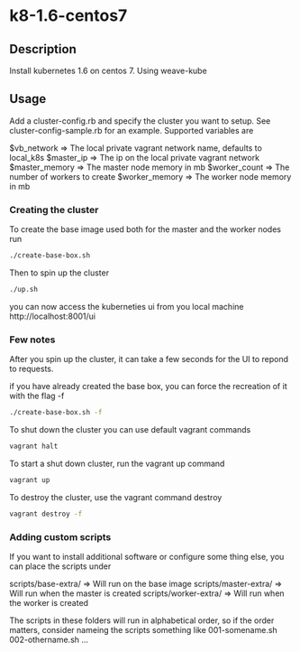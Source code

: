 # k8-1.6-centos7

## Description
Install kubernetes 1.6 on centos 7. Using weave-kube

## Usage
Add a cluster-config.rb and specify the cluster you want to setup. See cluster-config-sample.rb for an example.
Supported variables are

$vb_network             => The local private vagrant network name, defaults to local_k8s
$master_ip              => The ip on the local private vagrant network
$master_memory          => The master node memory in mb
$worker_count           => The number of workers to create
$worker_memory          => The worker node memory in mb

### Creating the cluster
To create the base image used both for the master and the worker nodes run
``` bash
./create-base-box.sh
```
Then to spin up the cluster
``` bash
./up.sh
```
you can now access the kuberneties ui from you local machine
http://localhost:8001/ui

### Few notes
After you spin up the cluster, it can take a few seconds for the UI to repond to requests. 

if you have already created the base box, you can force the recreation of it with the flag -f
``` bash
./create-base-box.sh -f
```

To shut down the cluster you can use default vagrant commands
``` bash
vagrant halt
```

To start a shut down cluster, run the vagrant up command
``` bash
vagrant up
```

To destroy the cluster, use the vagrant command destroy
``` bash
vagrant destroy -f
```

### Adding custom scripts
If you want to install additional software or configure some thing else, you can place the scripts under

scripts/base-extra/           => Will run on the base image
scripts/master-extra/         => Will run when the master is created
scripts/worker-extra/         => Will run when the worker is created

The scripts in these folders will run in alphabetical order, so if the order matters, consider nameing the scripts something like
001-somename.sh
002-othername.sh
...

